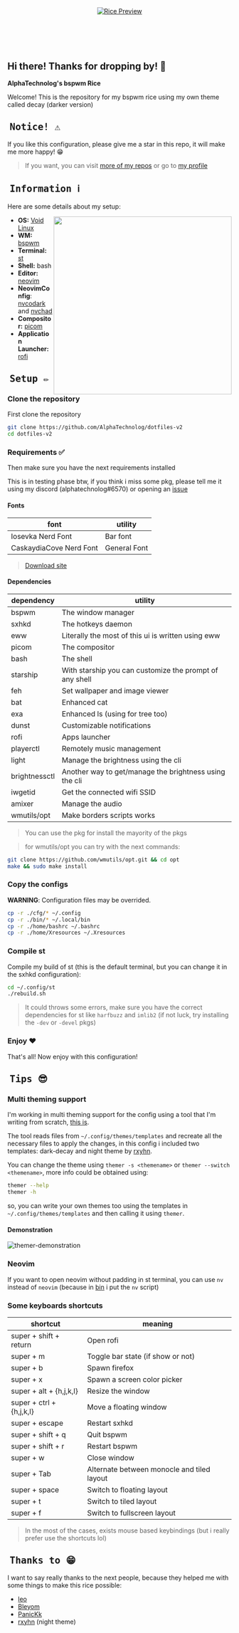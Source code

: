 <!-- inspired by rxyhn's readme -->

<!-- RICE PREVIEW -->
<div align="center">
   <a href="#--------">
      <img src="assets/banner.png" alt="Rice Preview">
   </a>
</div>

<br>

<!-- BADGES -->
<h1>
  <a href="#--------">
    <img alt="" align="left" src="https://img.shields.io/github/stars/AlphaTechnolog/dotfiles-v2?color=f1cf8a&labelColor=f1cf8a&style=for-the-badge"/>
  </a>
  <a href="#--------">
    <img alt="" align="right" src="https://badges.pufler.dev/visits/AlphaTechnolog/dotfiles-v2?style=for-the-badge&color=7ddac5&logoColor=white&labelColor=7ddac5"/>
  </a>
</h1>

<br>

## Hi there! Thanks for dropping by! :blue_heart:
<b>  AlphaTechnolog's bspwm Rice  </b>

Welcome! This is the repository for my bspwm rice using my own theme called decay (darker version)

## ‎ <samp>Notice! ⚠️</samp>

If you like this configuration, please give me a star in this repo, it will make me more happy! 😁

> If you want, you can visit [more of my repos](https://github.com/AlphaTechnolog?tab=repositories) or go to [my profile](https://github.com/AlphaTechnolog)

## ‎ <samp>Information ℹ️</samp>

Here are some details about my setup:

<img src="./assets/neofetch.png" align="right" width="400px"/>

- **OS:** [Void Linux](https://voidlinux.org)
- **WM:** [bspwm](https://github.com/baskerville/bspwm)
- **Terminal:** [st](https://st.suckless.org/)
- **Shell:** bash
- **Editor:** [neovim](https://github.com/neovim/neovim)
- **NeovimConfig**: [nvcodark](https://github.com/AlphaTechnolog/nvcodark) and [nvchad](https://github.com/NvChad/NvChad)
- **Compositor:** [picom](https://github.com/yshui/picom)
- **Application Launcher:** [rofi](https://github.com/davatorium/rofi)

<!-- SETUP -->
## ‎ <samp>Setup ✏️</samp>

### Clone the repository

First clone the repository

```sh
git clone https://github.com/AlphaTechnolog/dotfiles-v2
cd dotfiles-v2
```

### Requirements ✅

Then make sure you have the next requirements installed

This is in testing phase btw, if you think i miss some pkg, please tell me it using my discord (alphatechnolog#6570) or opening an [issue](https://github.com/AlphaTechnolog/dotfiles-v2/issues/new)

#### Fonts

| **font** | **utility** |
|----------|-------------|
|Iosevka Nerd Font|Bar font|
|CaskaydiaCove Nerd Font|General Font|

> [Download site](https://www.nerdfonts.com/font-downloads)

#### Dependencies

| **dependency** | **utility** |
|----------------|-------------|
|bspwm|The window manager|
|sxhkd|The hotkeys daemon|
|eww|Literally the most of this ui is written using eww|
|picom|The compositor|
|bash|The shell|
|starship|With starship you can customize the prompt of any shell|
|feh|Set wallpaper and image viewer|
|bat|Enhanced cat|
|exa|Enhanced ls (using for tree too)|
|dunst|Customizable notifications|
|rofi|Apps launcher|
|playerctl|Remotely music management|
|light|Manage the brightness using the cli|
|brightnessctl|Another way to get/manage the brightness using the cli|
|iwgetid|Get the connected wifi SSID|
|amixer|Manage the audio|
|wmutils/opt|Make borders scripts works|

> You can use the pkg for install the mayority of the pkgs

> for wmutils/opt you can try with the next commands:

```sh
git clone https://github.com/wmutils/opt.git && cd opt
make && sudo make install
```

### Copy the configs

**WARNING**: Configuration files may be overrided.

```sh
cp -r ./cfg/* ~/.config
cp -r ./bin/* ~/.local/bin
cp -r ./home/bashrc ~/.bashrc
cp -r ./home/Xresources ~/.Xresources
```

### Compile st

Compile my build of st (this is the default terminal, but you can change it in the sxhkd configuration):

```sh
cd ~/.config/st
./rebuild.sh
```

> It could throws some errors, make sure you have the correct dependencies for st like `harfbuzz` and `imlib2` (if not luck, try installing the `-dev` or `-devel` pkgs)

### Enjoy ❤️

That's all! Now enjoy with this configuration!

## ‎ <samp>Tips 😎</samp>

### Multi theming support

I'm working in multi theming support for the config using a tool that I'm writing from scratch, [this is](../bin/themer).

The tool reads files from `~/.config/themes/templates` and recreate all the necessary files to apply the changes, in this config
i included two templates: dark-decay and night theme by [rxyhn](https://github.com/rxyhn).

You can change the theme using `themer -s <themename>` or `themer --switch <themename>`, more info could be obtained using:

```sh
themer --help
themer -h
```

so, you can write your own themes too using the templates in `~/.config/themes/templates` and then calling it using `themer`.

#### Demonstration

![themer-demonstration](./assets/themer.png)

### Neovim

If you want to open neovim without padding in st terminal, you can use `nv` instead of `neovim` (because in [bin](../bin) i put the `nv` script)

### Some keyboards shortcuts

| **shortcut** | **meaning** |
|--------------|-------------|
|super + shift + return|Open rofi|
|super + m|Toggle bar state (if show or not)|
|super + b|Spawn firefox|
|super + x|Spawn a screen color picker|
|super + alt + {h,j,k,l}|Resize the window|
|super + ctrl + {h,j,k,l}|Move a floating window|
|super + escape|Restart sxhkd|
|super + shift + q|Quit bspwm|
|super + shift + r|Restart bspwm|
|super + w|Close window|
|super + Tab|Alternate between monocle and tiled layout|
|super + space|Switch to floating layout|
|super + t|Switch to tiled layout|
|super + f|Switch to fullscreen layout|

> In the most of the cases, exists mouse based keybindings (but i really prefer use the shortcuts lol)

## ‎ <samp>Thanks to 😁</samp>

I want to say really thanks to the next people, because they helped me with some things to make this rice possible:

- [leo](https://github.com/justleoo)
- [Bleyom](https://github.com/Bleyom)
- [PanicKk](https://github.com/PanicKk)
- [rxyhn](https://github.com/rxyhn) (night theme)
